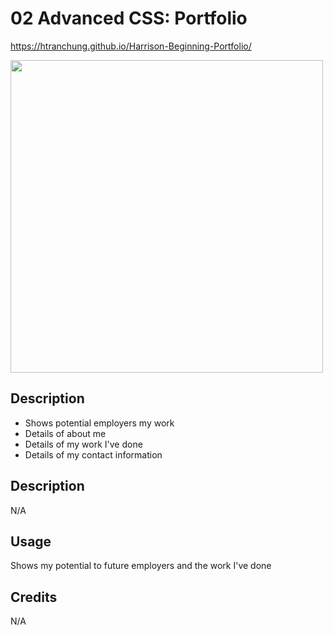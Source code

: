 # 02 Advanced CSS: Portfolio

https://htranchung.github.io/Harrison-Beginning-Portfolio/

<img src="./assets/images/Portfolio.png" width="500" height="500">

## Description

- Shows potential employers my work
- Details of about me
- Details of my work I've done
- Details of my contact information

## Description

N/A

## Usage

Shows my potential to future employers and the work I've done

## Credits

N/A

